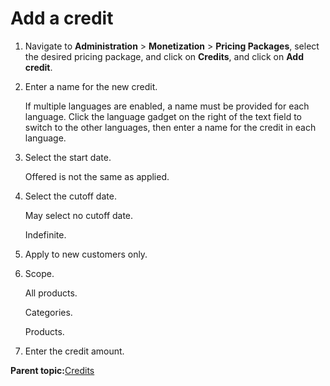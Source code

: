 # Add a credit

1.  Navigate to **Administration** \> **Monetization** \> **Pricing Packages**, select the desired pricing package, and click on **Credits**, and click on **Add credit**.

2.  Enter a name for the new credit.

    If multiple languages are enabled, a name must be provided for each language. Click the language gadget on the right of the text field to switch to the other languages, then enter a name for the credit in each language.

3.  Select the start date.

    Offered is not the same as applied.

4.  Select the cutoff date.

    May select no cutoff date.

    Indefinite.

5.  Apply to new customers only.

6.  Scope.

    All products.

    Categories.

    Products.

7.  Enter the credit amount.


**Parent topic:**[Credits](credits.md)

